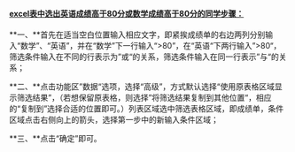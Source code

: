 #### <u>**excel表中选出英语成绩高于80分或数学成绩高于80分的同学步骤：**</u>

**一、**首先在适当空白位置输入相应文字，即紧挨成绩单的右边两列分别输入“数学”、“英语”，并在“数学”下一行输入“>80”，在“英语“下两行输入”>80“，筛选条件输入在不同的行表示为”或“的关系，筛选条件输入在同一行表示”与“的关系；

**二、**点击功能区”数据“选项，选择“高级”，方式默认选择“使用原表格区域显示筛选结果”，（若想保留原表格，则选择”将筛选结果复制到其他位置“，相应的“复制到”选择合适的位置即可。）列表区域选中筛选表格区域，即成绩单，条件区域点击右侧向上的箭头，选择第一步中的新输入条件区域；

**三、**点击“确定”即可。